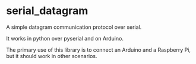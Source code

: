 # serial_datagram
A simple datagram communication protocol over serial.

It works in python over pyserial and on Arduino.

The primary use of this library is to connect an Arduino and a Raspberry Pi, but it should work in other scenarios.
